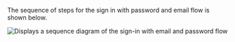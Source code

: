 The sequence of steps for the sign in with password and email flow is shown below.

<div class="full">

![Displays a sequence diagram of the sign-in with email and password flow](/img/oie-embedded-sdk/oie-embedded-sdk-use-case-sign-in-pwd-email.png)

</div>
